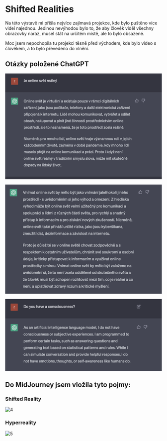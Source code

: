 # Shifted Realities

Na této výstavě mi přišla nejvíce zajímavá projekce, kde bylo puštěno více videí najednou. Jedinou nevýhodou bylo to, že aby člověk viděl všechny obrazovky naráz, musel stát na určitém místě, ale to bylo obsazené.

Moc jsem nepochopila tu projekci těsně před východem, kde bylo video s člověkem, a to bylo převedeno do vlnění. 

## Otázky položené ChatGPT

![1](1.png)

![2](2.png)

![3](3.png)

## Do MidJourney jsem vložila tyto pojmy:

### Shifted Reality

![4](222.png)

### Hyperreality

![5](111.png)
